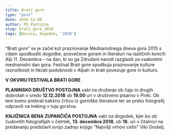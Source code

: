 ```yaml
---
title: Brati gore
type: "post"
date: 2018-12-09
author: PD Postojna
slug: brati_gore_2018
tags: [Novice, Dogodek, '2018']
---
```


“Brati gore” se je začel kot praznovanje Mednarodnega dneva gora 2015 s ciljem spodbuditi dogodke, posvečene goram in literaturi na različnih koncih Alp 11. Decembra – na dan, ki so ga Združeni narodi razglasili za vsakoletni mednarodni dan gora. <!--more--> Festival Brati gore spodbuja praznovanje kulture raznolikosti in hkrati podobnosti v Alpah in krati povezuje gore in kulturo.


**V OKVIRU FESTIVALA BRATI GORE**

**PLANINSKO DRUŠTVO POSTOJNA** vabi na druženje ob čaju in drugih dobrotah v sredo **12.12.2018** ob **19.00** uri v društveno pisarno v Pivki. Ob tem bomo prebrali kakšno črtico iz gorniške literature ter se preko fotografij odpravili na treking v tuja gorstva.

**KNJIŽNICA BENA ZUPANČIČA POSTOJNA** vabi na dogodek, kjer bo ob čudovitih fotografijah v četrtek, **13. decembra 2018**, ob **18.** uri v čitalnici na predavanju predstavil svojo zadnjo knjigo "Najvišji vrhovi celin" Viki Grošelj.

